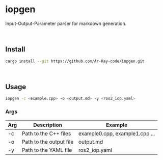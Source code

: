 # iopgen
Input-Output-Parameter parser for markdown generation.

<br>

## Install

```bash
cargo install --git https://github.com/Ar-Ray-code/iopgen.git
```

<br>

## Usage

```bash
iopgen -c <example.cpp> -o <output.md> -y <ros2_iop.yaml>
```

### Args

| Arg | Description | Example |
| --- | ----------- | ------- |
| -c | Path to the C++ files | example0.cpp, example1.cpp ... |
| -o | Path to the output file | output.md |
| -y | Path to the YAML file | ros2_iop.yaml |

<br>